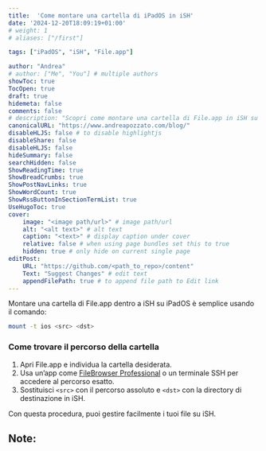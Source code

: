 ```yaml
---
title:  'Come montare una cartella di iPadOS in iSH'
date: '2024-12-20T18:09:19+01:00'
# weight: 1
# aliases: ["/first"]

tags: ["iPadOS", "iSH", "File.app"]

author: "Andrea"
# author: ["Me", "You"] # multiple authors
showToc: true
TocOpen: true
draft: true
hidemeta: false
comments: false
# description: "Scopri come montare una cartella di File.app in iSH su iPadOS con un semplice comando. Una guida veloce per integrare i tuoi file iOS in iSH."
canonicalURL: "https://www.andreapozzato.com/blog/"
disableHLJS: false # to disable highlightjs
disableShare: false
disableHLJS: false
hideSummary: false
searchHidden: false
ShowReadingTime: true
ShowBreadCrumbs: true
ShowPostNavLinks: true
ShowWordCount: true
ShowRssButtonInSectionTermList: true
UseHugoToc: true
cover:
    image: "<image path/url>" # image path/url
    alt: "<alt text>" # alt text
    caption: "<text>" # display caption under cover
    relative: false # when using page bundles set this to true
    hidden: true # only hide on current single page
editPost:
    URL: "https://github.com/<path_to_repo>/content"
    Text: "Suggest Changes" # edit text
    appendFilePath: true # to append file path to Edit link
---
```

Montare una cartella di File.app dentro a iSH su iPadOS è semplice usando il comando:  
```bash
mount -t ios <src> <dst>
```
### Come trovare il percorso della cartella  
1. Apri File.app e individua la cartella desiderata.  
2. Usa un’app come [FileBrowser Professional](https://apps.apple.com) o un terminale SSH per accedere al percorso esatto.  
3. Sostituisci `<src>` con il percorso assoluto e `<dst>` con la directory di destinazione in iSH.  

Con questa procedura, puoi gestire facilmente i tuoi file su iSH.
## Note:


